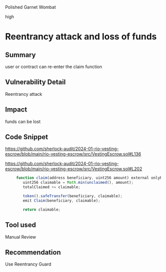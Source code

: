 Polished Garnet Wombat

high

# Reentrancy attack and loss of funds

## Summary
user or contract can re-enter the claim function

## Vulnerability Detail
Reentrancy attack

## Impact
funds can be lost

## Code Snippet
https://github.com/sherlock-audit/2024-01-rio-vesting-escrow/blob/main/rio-vesting-escrow/src/VestingEscrow.sol#L136

https://github.com/sherlock-audit/2024-01-rio-vesting-escrow/blob/main/rio-vesting-escrow/src/VestingEscrow.sol#L202

```javascript 
     function claim(address beneficiary, uint256 amount) external onlyRecipient returns (uint256) {
        uint256 claimable = Math.min(unclaimed(), amount);
        totalClaimed += claimable;

        token().safeTransfer(beneficiary, claimable);
        emit Claim(beneficiary, claimable);

        return claimable;
```
## Tool used

Manual Review

## Recommendation
Use Reentrancy Guard